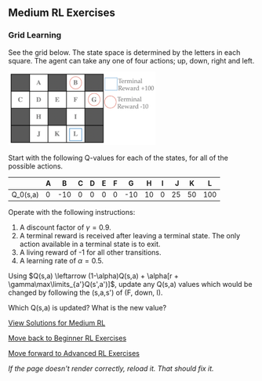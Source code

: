 ## Medium RL Exercises

### Grid Learning
See the grid below. The state space is determined by the letters in each square. The agent can take any one of four actions; up, down, right and left.

<img src="https://github.com/UMdecisionsupport/DecisionSupport2023/blob/main/images/grid.png" width="300" height="150">

Start with the following Q-values for each of the states, for all of the possible actions.

|        | A | B | C | D | E | F | G | H | I | J | K | L |
|--------|---|---|---|---|---|---|---|---|---|---|---|---|
|Q_0(s,a)| 0 |-10| 0 | 0 | 0 | 0 |-10| 10| 0 | 25| 50|100|


Operate with the following instructions:
1. A discount factor of $\gamma=0.9$.
2. A terminal reward is received after leaving a terminal state. The only action available in a terminal state is to exit.
3. A living reward of -1 for all other transitions.
4. A learning rate of $\alpha=0.5$.

Using $Q(s,a) \leftarrow (1-\alpha)Q(s,a) + \alpha[r + \gamma\max\limits_{a'}Q(s',a')]$, update any Q(s,a) values which would be changed by following the (s,a,s') of (F, down, I).

Which Q(s,a) is updated? What is the new value?










[View Solutions for Medium RL](https://github.com/UMdecisionsupport/DecisionSupport2023/blob/main/RL/Solutions/Medium_Solutions.md)

[Move back to Beginner RL Exercises](https://github.com/UMdecisionsupport/DecisionSupport2023/blob/main/RL/Beginner.md)

[Move forward to Advanced RL Exercises](https://github.com/UMdecisionsupport/DecisionSupport2023/blob/main/RL/Advanced.md)

*If the page doesn't render correctly, reload it. That should fix it.*
